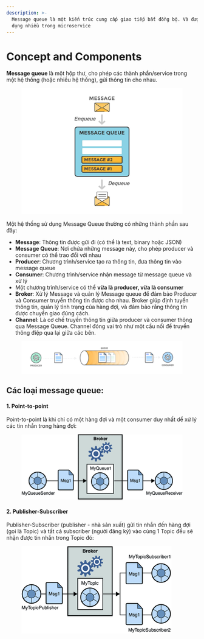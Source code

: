 ```yaml
---
description: >-
  Message queue là một kiến trúc cung cấp giao tiếp bất đồng bộ. Và được ứng
  dụng nhiều trong microservice
---
```


# Concept and Components

**Message queue** là một hộp thư, cho phép các thành phần/service trong một hệ thống (hoặc nhiều hệ thống), gửi thông tin cho nhau.

<figure><img src="../.gitbook/assets/image.png" alt=""><figcaption></figcaption></figure>

Một hệ thống sử dụng Message Queue thường có những thành phần sau đây:

* **Message**: Thông tin được gửi đi (có thể là text, binary hoặc JSON)
* **Message Queue**: Nơi chứa những message này, cho phép producer và consumer có thể trao đổi với nhau
* **Producer**: Chương trình/service tạo ra thông tin, đưa thông tin vào message queue
* **Consumer**: Chương trình/service nhận message từ message queue và xử lý
* Một chương trình/service có thể **vừa là producer, vừa là consumer**&#x20;
* **Broker**: Xử lý Message và quản lý Message queue để đảm bảo Producer và Consumer truyền thông tin được cho nhau. Broker giúp định tuyến thông tin, quản lý tình trạng của hàng đợi, và đảm bảo rằng thông tin được chuyển giao đúng cách.
* **Channel**: Là cơ chế truyền thông tin giữa producer và consumer thông qua Message Queue. Channel đóng vai trò như một cầu nối để truyền thông điệp qua lại giữa các bên.

<figure><img src="../.gitbook/assets/image (1).png" alt=""><figcaption></figcaption></figure>

## Các loại message queue: <a href="#cac-loai-message-queue-2" id="cac-loai-message-queue-2"></a>

#### 1. Point-to-point <a href="#id-1-point-to-point-3" id="id-1-point-to-point-3"></a>

Point-to-point là khi chỉ có một hàng đợi và một consumer duy nhất dể xử lý các tin nhắn trong hàng đợi:

<figure><img src="../.gitbook/assets/image (2).png" alt=""><figcaption></figcaption></figure>

#### 2. Publisher-Subscriber <a href="#id-2-publisher-subscriber-4" id="id-2-publisher-subscriber-4"></a>

Publisher-Subscriber (publisher - nhà sản xuất) gửi tin nhắn đến hàng đợi (gọi là Topic) và tất cả subscriber (người đăng ký) vào cùng 1 Topic đều sẽ nhận được tin nhắn trong Topic đó:

<figure><img src="../.gitbook/assets/image (3).png" alt=""><figcaption></figcaption></figure>
